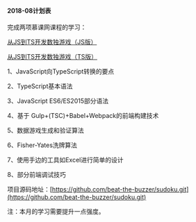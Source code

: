 #### 2018-08计划表

完成两项慕课网课程的学习：

[从JS到TS开发数独游戏（JS版）](https://www.imooc.com/learn/899)

[从JS到TS开发数独游戏（TS版）](https://www.imooc.com/learn/903)

1、JavaScript向TypeScript转换的要点

2、TypeScript基本语法

3、JavaScript ES6/ES2015部分语法

4、基于 Gulp+(TSC)+Babel+Webpack的前端构建技术

5、数据游戏生成和验证算法

6、Fisher-Yates洗牌算法

7、使用手边的工具如Excel进行简单的设计

8、部分前端调试技巧

项目源码地址：[https://github.com/beat-the-buzzer/sudoku.git](https://github.com/beat-the-buzzer/sudoku.git)

注：本月的学习需要提升一点强度。
